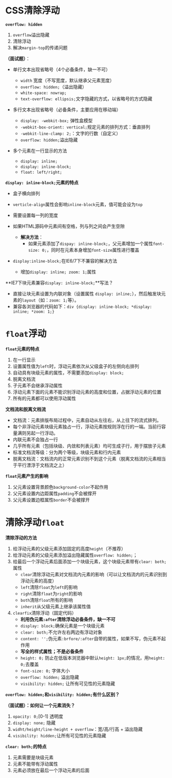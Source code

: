 # CSS清除浮动 #

**`overflow: hidden`**

1. `overflow`溢出隐藏
2. 清除浮动
3. 解决`margin-top`的传递问题

**（面试题）**：

- 单行文本出现省略号（4个必备条件，缺一不可）
    - `width` 宽度（不写宽度，默认继承父元素宽度）
    - `overflow: hidden;`（溢出隐藏）
    - `white-space: nowrap;`
    - `text-overflow: ellipsis;`文字隐藏的方式，以省略号的方式隐藏

- 多行文本出现省略号（必备条件，主要应用在移动端）
    - `display: -webkit-box;` 弹性盒模型
    - `-webkit-box-orient: vertical;`规定元素的排列方式：垂直排列
    - `-webkit-line-clamp: 2;`：文字的行数（自定义）
    - `overflow: hidden;`溢出隐藏

- 多个元素在一行显示的方法
    - `display: inline;`
    - `display: inline-block;`
    - `float: left/right;`

**`display: inline-block;`元素的特点**

- 盒子横向排列
- `verticle-align`属性会影响`inline-block`元素，值可能会设为`top`
- 需要设置每一列的宽度
- 如果HTML源码中元素间有空格，列与列之间会产生空隙
    - **解决方法**：
        - 如果元素添加了`dispay: inline-block;`，父元素增加一个属性`font-size: 0;`，同时在元素本身增加`font-size`属性进行覆盖

- `display:inline-block;`在IE6/7下不兼容的解决方法
    - 增加`display: inline; zoom: 1;`属性

**IE7下块元素兼容`display: inline-block;`**写法？

- 直接让块元素设置为内联对象（设置属性 `display: inline;`），然后触发块元素的`layout`（如：`zoom: 1;`等）。
- 兼容各浏览器的代码如下：`div {display: inline-block; *display: inline; *zoom: 1;}`

# `float`浮动 #

**`float`元素的特点**

1. 在一行显示
2. 设置属性值为`left`时，浮动元素依次从父级盒子的左侧向右排列
3. 自动具有块级元素的属性，不需要添加`display: block;`
4. 脱离文档流
5. 子元素不会继承浮动属性
6. 浮动元素下面的元素不能识别浮动元素的高度和位置，占据浮动元素的位置
7. 所有的元素都可以使用浮动属性

**文档流和脱离文档流**

- 文档流：元素排版布局过程中，元素自动从左往右，从上往下的流式排列。
- 每个非浮动元素块级元素独占一行，浮动元素按规则浮在行的一端。当前行容量满则另起一行浮动。
- 内联元素不会独占一行
- 几乎所有元素（包括块级、内敛和列表元素）均可生成子行，用于摆放子元素
- 标准文档流等级：分为两个等级，块级元素和行内元素
- 脱离文档流：文档流内的正常元素识别不到这个元素（脱离文档流的元素相当于平行漂浮于文档流之上）

**`float`元素产生的影响**

1. 父元素设置背景颜色`background-color`不起作用
2. 父元素设置内边距属性`padding`不会被撑开
3. 父元素设置边框属性`border`不会被撑开

# 清除浮动`float` #

**清除浮动的方法**

1. 给浮动元素的父级元素添加固定的高度`height`（不推荐）
2. 给浮动元素的父级元素添加溢出隐藏属性`overflow: hidden;`；
3. 给最后一个浮动元素后面添加一个块级元素，这个块级元素带有`clear: both;`属性
    - `clear`清除浮动元素对文档流内元素的影响（可以让文档流内的元素识别到浮动元素的高度）
    - `left`清除`float`为`left`的影响
    - `right`清除`float`为`right`的影响
    - `both`清除`float`所有的影响
    - `inherit`从父级元素上继承该属性值
4. `clearfix`清除浮动（固定代码）           
    - **利用伪元素`:after`清除浮动必备条件，缺一不可**
    - `display: block;`确保元素是一个块级元素
    - `clear: both;`不允许左右两边有浮动对象
    - `content: '';`伪元素`:brfore/:after`自带的属性，如果不写，伪元素不起作用
    - **写全的样式属性；不是必备条件**
    - `height: 0;` 防止在低版本浏览器中默认`height: 1px;`的情况，用`height: 0;`去覆盖
    - `font-size: 0;` 字体大小 
    - `overflow: hidden;` 溢出隐藏
    - `visibility: hidden;` 让所有可见性的元素隐藏

**`overflow: hidden;`和`visibility: hidden;`有什么区别？**

**（面试题）：如何让一个元素消失？**
1. `opacity: 0;`[0-1] 透明度
2. `display: none;` 隐藏
3. `widht/height/line-height + overflow`：宽/高/行高 + 溢出隐藏
4. `visibility: hidden;`让所有可见性的元素隐藏 

**`clear: both;`的特点**
1. 元素需要是块级元素
2. 元素不能带有浮动属性
3. 元素必须放在最后一个浮动元素的后面